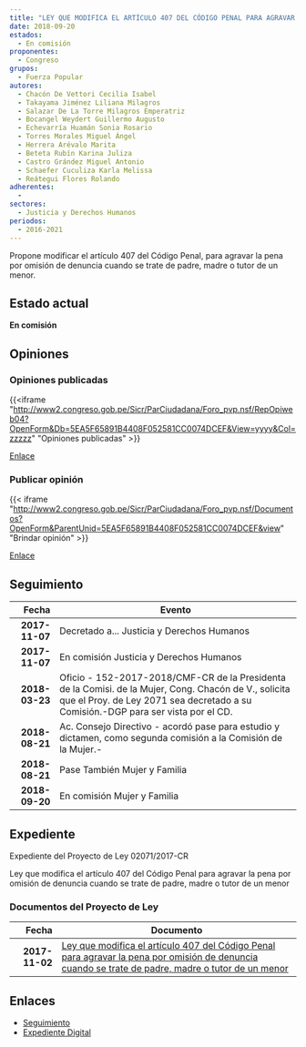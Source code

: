 ```yaml
---
title: "LEY QUE MODIFICA EL ARTÍCULO 407 DEL CÓDIGO PENAL PARA AGRAVAR LA PENA POR OMISIÓN DE DENUNCIA CUANDO SE TRATE DE PADRE, MADRE O TUTOR DE UN MENOR"
date: 2018-09-20
estados: 
  - En comisión
proponentes: 
  - Congreso
grupos: 
  - Fuerza Popular
autores: 
  - Chacón De Vettori Cecilia Isabel
  - Takayama Jiménez Liliana Milagros
  - Salazar De La Torre Milagros Emperatriz
  - Bocangel Weydert Guillermo Augusto
  - Echevarría Huamán Sonia Rosario
  - Torres Morales Miguel Ángel
  - Herrera Arévalo Marita
  - Beteta Rubín Karina Juliza
  - Castro Grández Miguel Antonio
  - Schaefer Cuculiza Karla Melissa
  - Reátegui Flores Rolando
adherentes: 
  - 
sectores: 
  - Justicia y Derechos Humanos
periodos: 
  - 2016-2021
---
```


Propone modificar el artículo 407 del Código Penal, para agravar la pena por omisión de denuncia cuando se trate de padre, madre o tutor de un menor.


## Estado actual

**En comisión**

## Opiniones

### Opiniones publicadas

{{<iframe "http://www2.congreso.gob.pe/Sicr/ParCiudadana/Foro_pvp.nsf/RepOpiweb04?OpenForm&Db=5EA5F65891B4408F052581CC0074DCEF&View=yyyy&Col=zzzzz" "Opiniones publicadas" >}}

[Enlace](http://www2.congreso.gob.pe/Sicr/ParCiudadana/Foro_pvp.nsf/RepOpiweb04?OpenForm&Db=5EA5F65891B4408F052581CC0074DCEF&View=yyyy&Col=zzzzz)
### Publicar opinión

{{< iframe "http://www2.congreso.gob.pe/Sicr/ParCiudadana/Foro_pvp.nsf/Documentos?OpenForm&ParentUnid=5EA5F65891B4408F052581CC0074DCEF&view" "Brindar opinión" >}}

[Enlace](http://www2.congreso.gob.pe/Sicr/ParCiudadana/Foro_pvp.nsf/Documentos?OpenForm&ParentUnid=5EA5F65891B4408F052581CC0074DCEF&view)

## Seguimiento

| Fecha | Evento |
|------:|--------|
| **2017-11-07** | Decretado a... Justicia y Derechos Humanos|
| **2017-11-07** | En comisión Justicia y Derechos Humanos|
| **2018-03-23** | Oficio - 152-2017-2018/CMF-CR de la Presidenta de la Comisi. de la Mujer, Cong. Chacón de V., solicita que el Proy. de Ley 2071 sea decretado a su Comisión.-DGP para ser vista por el CD.|
| **2018-08-21** | Ac. Consejo Directivo - acordó pase para estudio y dictamen, como segunda comisión a la Comisión de la Mujer.-|
| **2018-08-21** | Pase También Mujer y Familia|
| **2018-09-20** | En comisión Mujer y Familia|


## Expediente

Expediente del Proyecto de Ley 02071/2017-CR

Ley que modifica el artículo 407 del Código Penal para agravar la pena por omisión de denuncia cuando se trate de padre, madre o tutor de un menor


### Documentos del Proyecto de Ley

| Fecha | Documento |
|------:|--------|
| **2017-11-02** | [Ley que modifica el artículo 407 del Código Penal para agravar la pena por omisión de denuncia cuando se trate de padre, madre o tutor de un menor](http://www.leyes.congreso.gob.pe/Documentos/2016_2021/Proyectos_de_Ley_y_de_Resoluciones_Legislativas/PL0207120171102.pdf) |

## Enlaces 

- [Seguimiento](http://www2.congreso.gob.pe/Sicr/TraDocEstProc/CLProLey2016.nsf/f7fff46988ca05b1052578e100829cc7/e127e078ee8d78e6052581cd00076b03?OpenDocument)
- [Expediente Digital](http://www2.congreso.gob.pe/Sicr/TraDocEstProc/CLProLey2016.nsf/f7fff46988ca05b1052578e100829cc7/e127e078ee8d78e6052581cd00076b03?OpenDocument&Click=05257FB7005EB655.eb71d0cf91d8294e05256cdf006b5706/$Body/0.1C6C)
